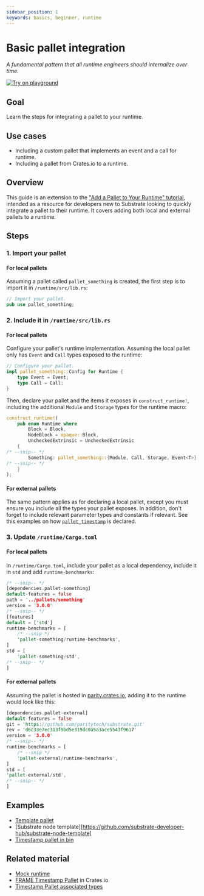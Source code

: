 ```yaml
---
sidebar_position: 1
keywords: basics, beginner, runtime
---
```


# Basic pallet integration

_A fundamental pattern that all runtime engineers should internalize over time._

[![Try on playground](https://img.shields.io/badge/Playground-Node_Template-brightgreen?logo=Parity%20Substrate)](https://playground.substrate.dev/?deploy=node-template)

## Goal

Learn the steps for integrating a pallet to your runtime.

## Use cases

- Including a custom pallet that implements an event and a call for runtime.
- Including a pallet from Crates.io to a runtime.
## Overview

This guide is an extension to the ["Add a Pallet to Your Runtime" tutorial][add-a-pallet-tutorial], intended as a resource 
for developers new to Substrate looking to quickly integrate a pallet to their runtime. It covers adding both local and external pallets to a runtime.

## Steps

### 1. Import your pallet
#### For local pallets
Assuming a pallet called `pallet_something` is created, the first step is to import it in `/runtime/src/lib.rs`:

```rust
// Import your pallet.
pub use pallet_something;
```
### 2. Include it in `/runtime/src/lib.rs` 
#### For local pallets
Configure your pallet's runtime implementation. Assuming the local pallet only has `Event` and `Call` types exposed to the runtime:

```rust
// Configure your pallet.
impl pallet_something::Config for Runtime {
	type Event = Event;
	type Call = Call;
}
```

Then, declare your pallet and the items it exposes in `construct_runtime!`, including the additional `Module` and `Storage` 
types for the runtime macro: 

```rust
construct_runtime!(
	pub enum Runtime where
		Block = Block,
		NodeBlock = opaque::Block,
		UncheckedExtrinsic = UncheckedExtrinsic
	{
/* --snip-- */
		Something: pallet_something::{Module, Call, Storage, Event<T>}, 
/* --snip-- */
	}
);
```
#### For external pallets
The same pattern applies as for declaring a local pallet, except you must ensure you include all the types your pallet exposes.
In addition, don't forget to include relevant parameter types and constants if relevant. See this examples on how [`pallet_timestamp`][timestamp-frame]
is declared.


### 3. Update `/runtime/Cargo.toml`
#### For local pallets
In `/runtime/Cargo.toml`, include your pallet as a local dependency, include it in `std` and add `runtime-benchmarks`:

```rust
/* --snip-- */
[dependencies.pallet-something]
default-features = false
path = '../pallets/something'
version = '3.0.0'
/* --snip-- */
[features]
default = ['std']
runtime-benchmarks = [
	/* --snip */
	'pallet-something/runtime-benchmarks',
]
std = [
	'pallet-something/std',
/* --snip-- */
]
```
#### For external pallets
Assuming the pallet is hosted in [parity.crates.io][parity-crates], adding it to the runtime would look like this:

```rust
[dependencies.pallet-external]
default-features = false
git = 'https://github.com/paritytech/substrate.git'
rev = 'd6c33e7ec313f9bd5e319dc0a5a3ace5543f9617'
version = '3.0.0'
/* --snip-- */
runtime-benchmarks = [
	/* --snip */
	'pallet-external/runtime-benchmarks',
]
std = [
'pallet-external/std',
/* --snip-- */
]
```
## Examples

- [Template pallet](https://github.com/substrate-developer-hub/substrate-node-template/blob/master/pallets/template/src/lib.rs#L1-L107)
- [Substrate node template][https://github.com/substrate-developer-hub/substrate-node-template]
- [Timestamp pallet in bin][timestamp-frame]

## Related material

- [Mock runtime][mock-runtime] 
- [FRAME Timestamp Pallet][timestamp-crates] in Crates.io
- [Timestamp Pallet associated types][timestamp-rustdocs]

[add-a-pallet-tutorial]: https://substrate.dev/docs/en/tutorials/add-a-pallet/import-a-pallet
[playground]: playground.substrate.dev
[mock-runtime]: https://substrate.dev/docs/en/knowledgebase/runtime/tests#mock-runtime-environment
[parity-crates]: https://crates.parity.io/sc_service/index.html
[timestamp-frame]: https://github.com/paritytech/substrate/blob/master/bin/node/runtime/src/lib.rs#L413-L422
[timestamp-crates]: https://crates.io/crates/pallet-timestamp
[timestamp-rustdocs]: https://substrate.dev/rustdocs/v3.0.0/pallet_timestamp/pallet/trait.Config.html#associated-types
